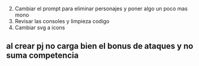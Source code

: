 2. Cambiar el prompt para eliminar personajes y poner algo un poco mas mono
11. Revisar las consoles y limpieza codigo
12. Cambiar svg a icons

## al crear pj no carga bien el bonus de ataques y no suma competencia

